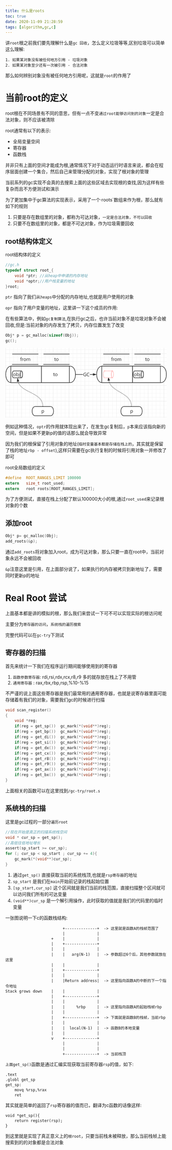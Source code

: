 ```yaml
---
title: 什么是roots
toc: true
date: 2020-11-09 21:28:59
tags: [algorithm,gc,c]
---
```


讲`root`根之前我们要先理解什么是`gc 回收`，怎么定义垃圾等等,区别垃圾可以简单这么理解:
```
1. 如果某对象没有被任何地方引用 - 垃圾对象
2. 如果某对象至少还有一次被引用 - 合法对象
```
那么如何辨别对象没有被任何地方引用呢，这就是`root`的作用了
# 当前root的定义
root根在不同场景有不同的意思，但有一点不变`通过root能够访问到的对象`一定是合法对象，则不应该被清除

root通常有以下的表示:
- 全局变量空间
- 寄存器
- 函数栈

并非只有上面的空间才能成为根,通常情况下对于动态运行时语言来说，都会在程序层面创建一个集合，然后自己来管理分配的对象，实现了根对象的管理

当前系列的gc实现不会真的去搜索上面的这些区域去实现根的查找,因为这样有些复杂而且不方便测试和演示

为了更加集中于gc算法的实现表示，采用了一个·roots`数组来作为根，那么就有如下的规则
1. 只要是存在数组里的对象，都称为可达对象，`一定是合法对象，不可以回收`
2. 只要不在数组里的对象，都是不可达对象，作为垃圾需要回收



## root结构体定义
root结构体的定义
```c
//gc.h
typedef struct root_{
    void *ptr; //从heap中申请的内存地址
    void *optr;//用户栈变量的地址
}root;
```
`ptr` 指向了我们从`heaps`中分配的内存地址,也就是用户使用的对象

`opr` 指向了用户变量的地址，这里讲一下这个成员的作用:

在有些算法中，例如`gc复制算法`,在执行gc之后，也许当前对象不是垃圾对象不会被回收,但是:当前对象的内存发生了拷贝，内存位置发生了改变
```c
Obj* p = gc_malloc(sizeof(Obj));
gc();
```
![](/images/blog/gc-learning/SINPOOLLMX.png)

例如这种情况，`optr`的作用就体现出来了，在发生gc复制后，`p`本来应该指向新的空间，但是如果不更新p的值的话那么就会导致异常

因为我们的根保留了引用对象的地址(`临时变量基本都是存储在栈上的`，其实就是保留了栈的地址`rbp - offset`),这样只需要在gc执行复制的时候将引用对象一并修改了即可


root全局数组的定义
```c
#define  ROOT_RANGES_LIMIT 100000
extern   size_t root_used;
extern   root roots[ROOT_RANGES_LIMIT];
```
为了方便测试，直接在栈上分配了默认100000大小的根,通过`root_used`来记录根对象的个数

## 添加root
```c
Obj* p= gc_malloc(Obj);
add_roots(&p);
```
通过`add_roots`将对象加入root，成为可达对象，那么只要一直在root中，当前对象永远不会被回收

`&p`注意这里是引用，在上面部分说了，如果执行的内存被拷贝到新地址了，需要同时更新p的地址

# Real Root 尝试

上面基本都是讲的模拟的根，那么我们来尝试一下可不可以实现实际的根访问呢

主要分为`寄存器的访问`，`系统栈的遍历搜索`

完整代码可以在`gc-try`下测试

## 寄存器的扫描
首先来统计一下我们在程序运行期间能够使用到的寄存器

1. `函数参数寄存器`: rdi,rsi,rdx,rcx,r8,r9 多的就存放在栈上了不用管
2. `通用寄存器`    : rax,rbx,rbp,rsp,%10-%15

不严谨的说上面这些寄存器是我们最常用的通用寄存器，也就是说寄存器里面可能存储着有我们的对象，需要我们gc的时候进行扫描
```c
void scan_register()
{
    void *reg;
    if(reg = get_sp())  gc_mark(*(void**)reg);
    if(reg = get_bp())  gc_mark(*(void**)reg);
    if(reg = get_di())  gc_mark(*(void**)reg);
    if(reg = get_si())  gc_mark(*(void**)reg);
    if(reg = get_dx())  gc_mark(*(void**)reg);
    if(reg = get_cx())  gc_mark(*(void**)reg);
    if(reg = get_r8())  gc_mark(*(void**)reg);
    if(reg = get_r9())  gc_mark(*(void**)reg);
    if(reg = get_ax())  gc_mark(*(void**)reg);
    if(reg = get_bx())  gc_mark(*(void**)reg);
}
```
上面相关的函数可以在这里找到`/gc-try/root.s`



## 系统栈的扫描
这里是gc过程的一部分`遍历root`
```c
//现在开始是真正的扫描系统栈空间
void * cur_sp = get_sp();
//高低往低地址增长
assert(sp_start >= cur_sp);
for (; cur_sp < sp_start ; cur_sp += 4){
    gc_mark(*(void**)cur_sp);
}
```

1. 通过`get_sp()` 直接获取当前的系统栈顶,也就是`rsp寄存器`的地址
2. `sp_start` 是我们在`main`开始前记录的栈起始位置
3. `[sp_start,cur_sp]` 这个区间就是我们当前的栈范围，直接扫描整个区间就可以访问我们所有的可达变量
4. `(void**)cur_sp` 是一个解引用操作，此时获取的值就是我们的代码里的临时变量

一张图说明一下c的函数栈结构:

```
                         +--------------+  -> 这里就是函数A的栈帧范围了
                         |              |  
                    +    |              |
                    |    +--------------+
                    |    |              |
                    |    |   arg(N-1)   |  -> 参数超过6个后，其他参数就放在这里
                    |    |              |
                    |    +--------------+
                    |    |              |
                    |    |Return address|  -> 这里指向函数A的中断的下一个指令地址
Stack grows down    |    |              |
                    |    +--------------+
                    |    |              |
                    |    |     %rbp     |  -> 这里指向函数A的起始栈帧rbp
                    |    |              |
                    |    +--------------+  -> 下面就是函数B的栈帧，当前rbp
                    |    |              |
                    |    |  local(N-1)  |  -> 函数B的本地变量
                    |    |              |
                    v    +--------------+  
                         |              |
                         |              |
                         +--------------+  -> 当前栈顶
```

`上面get_sp()`函数是通过汇编实现获取当前寄存器`rsp`的值，如下:
```
.text
.globl get_sp
get_sp:
    movq %rsp,%rax
    ret
```
其实就是简单的返回了`rsp`寄存器的值而已，翻译为c函数的话像这样:
```
void *get_sp(){
    return register(rsp);
}
```

到这里就是实现了真正意义上的`根root`，只要当前栈未被释放，那么当前栈帧上能搜索到的的对象都是合法对象
